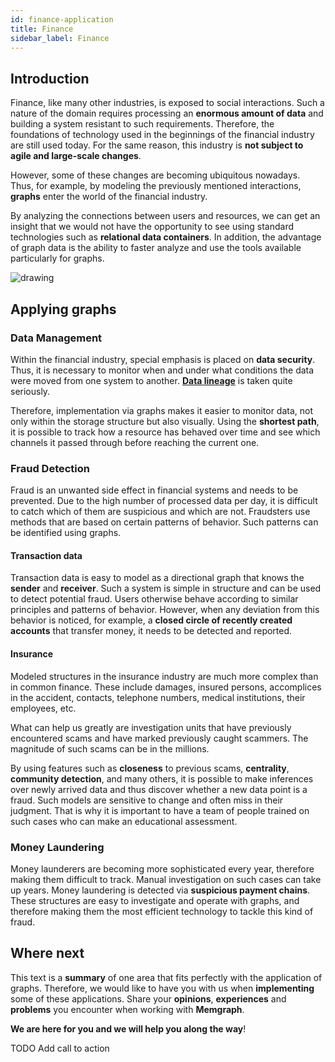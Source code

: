 ```yaml
---
id: finance-application
title: Finance
sidebar_label: Finance
---
```


## Introduction

Finance, like many other industries, is exposed to social interactions. Such a nature of the domain requires processing an **enormous amount of data** and building a system resistant to such requirements. Therefore, the foundations of technology used in the beginnings of the financial industry are still used today. For the same reason, this industry is **not subject to agile and large-scale changes**.

However, some of these changes are becoming ubiquitous nowadays. Thus, for example, by modeling the previously mentioned interactions, **graphs** enter the world of the financial industry.

By analyzing the connections between users and resources, we can get an insight that we would not have the opportunity to see using standard technologies such as **relational data containers**. In addition, the advantage of graph data is the ability to faster analyze and use the tools available particularly for graphs.

<img src="https://images.unsplash.com/photo-1583574928052-9a2563277468?ixlib=rb-1.2.1&ixid=MnwxMjA3fDB8MHxwaG90by1wYWdlfHx8fGVufDB8fHx8&auto=format&fit=crop&w=1000&h=300&q=80" alt="drawing" />

## Applying graphs

### Data Management

Within the financial industry, special emphasis is placed on **data security**. Thus, it is necessary to monitor when and under what conditions the data were moved from one system to another. [**Data lineage**](https://en.wikipedia.org/wiki/Data_lineage) is taken quite seriously.

Therefore, implementation via graphs makes it easier to monitor data, not only within the storage structure but also visually. Using the **shortest path**, it is possible to track how a resource has behaved over time and see which channels it passed through before reaching the current one.

### Fraud Detection

Fraud is an unwanted side effect in financial systems and needs to be prevented. Due to the high number of processed data per day, it is difficult to catch which of them are suspicious and which are not. Fraudsters use methods that are based on certain patterns of behavior. Such patterns can be identified using graphs.

#### Transaction data

Transaction data is easy to model as a directional graph that knows the **sender** and **receiver**. Such a system is simple in structure and can be used to detect potential fraud. Users otherwise behave according to similar principles and patterns of behavior. However, when any deviation from this behavior is noticed, for example, a **closed circle of recently created accounts** that transfer money, it needs to be detected and reported.

#### Insurance

Modeled structures in the insurance industry are much more complex than in common finance. These include damages, insured persons, accomplices in the accident, contacts, telephone numbers, medical institutions, their employees, etc.

What can help us greatly are investigation units that have previously encountered scams and have marked previously caught scammers. The magnitude of such scams can be in the millions.

By using features such as **closeness** to previous scams, **centrality**, **community detection**, and many others, it is possible to make inferences over newly arrived data and thus discover whether a new data point is a fraud. Such models are sensitive to change and often miss in their judgment. That is why it is important to have a team of people trained on such cases who can make an educational assessment.

### Money Laundering

Money launderers are becoming more sophisticated every year, therefore making them difficult to track. Manual investigation on such cases can take up years. Money laundering is detected via **suspicious payment chains**. These structures are easy to investigate and operate with graphs, and therefore making them the most efficient technology to tackle this kind of fraud.

## Where next

This text is a **summary** of one area that fits perfectly with the application of graphs. Therefore, we would like to have you with us when **implementing** some of these applications. Share your **opinions**, **experiences** and **problems** you encounter when working with **Memgraph**.

**We are here for you and we will help you along the way**!

TODO Add call to action
